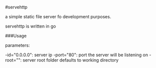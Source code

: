#servehttp

a simple static file server fo development purposes.

servehttp is written in go

###Usage

parameters: 

-id="0.0.0.0": server ip
-port="80": port the server will be listening on
-root="": server root folder defaults to working directory

